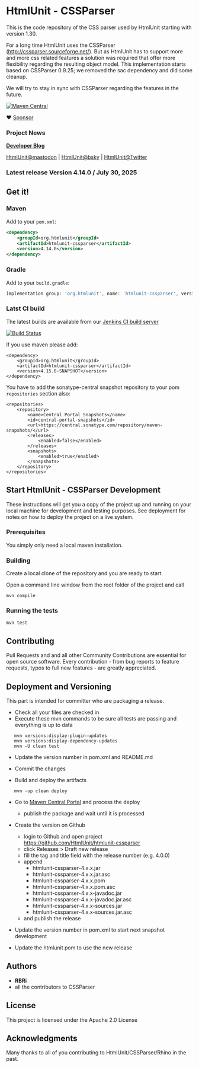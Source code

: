 # HtmlUnit - CSSParser

This is the code repository of the CSS parser used by HtmlUnit starting with version 1.30.

For a long time HtmlUnit uses the CSSParser (http://cssparser.sourceforge.net/). But as HtmlUnit has to support more
and more css related features a solution was required that offer more flexibility regarding the resulting object model.
This implementation starts based on CSSParser 0.9.25; we removed the sac dependency and did some cleanup.

We will try to stay in sync with CSSParser regarding the features in the future.

[![Maven Central](https://maven-badges.herokuapp.com/maven-central/org.htmlunit/htmlunit-cssparser/badge.svg)](https://maven-badges.herokuapp.com/maven-central/org.htmlunit/htmlunit-cssparser)

:heart: [Sponsor](https://github.com/sponsors/rbri)

### Project News

**[Developer Blog](https://htmlunit.github.io/htmlunit-blog/)**

[HtmlUnit@mastodon](https://fosstodon.org/@HtmlUnit) | [HtmlUnit@bsky](https://bsky.app/profile/htmlunit.bsky.social) | [HtmlUnit@Twitter](https://twitter.com/HtmlUnit)

### Latest release Version 4.14.0 / July 30, 2025

## Get it!

### Maven

Add to your `pom.xml`:

```xml
<dependency>
    <groupId>org.htmlunit</groupId>
    <artifactId>htmlunit-cssparser</artifactId>
    <version>4.14.0</version>
</dependency>
```

### Gradle

Add to your `build.gradle`:

```groovy
implementation group: 'org.htmlunit', name: 'htmlunit-cssparser', version: '4.14.0'
```



### Latst CI build
The latest builds are available from our
[Jenkins CI build server](https://jenkins.wetator.org/job/HtmlUnit%20-%20CSS%20Parser/ "HtmlUnit - CSS Parser CI")

[![Build Status](https://jenkins.wetator.org/buildStatus/icon?job=HtmlUnit+-+CSS+Parser)](https://jenkins.wetator.org/job/HtmlUnit%20-%20CSS%20Parser/)

If you use maven please add:

    <dependency>
        <groupId>org.htmlunit</groupId>
        <artifactId>htmlunit-cssparser</artifactId>
        <version>4.15.0-SNAPSHOT</version>
    </dependency>

You have to add the sonatype-central snapshot repository to your pom `repositories` section also:

    <repositories>
        <repository>
            <name>Central Portal Snapshots</name>
            <id>central-portal-snapshots</id>
            <url>https://central.sonatype.com/repository/maven-snapshots/</url>
            <releases>
                <enabled>false</enabled>
            </releases>
            <snapshots>
                <enabled>true</enabled>
            </snapshots>
        </repository>
    </repositories>


## Start HtmlUnit - CSSParser Development

These instructions will get you a copy of the project up and running on your local machine for development and testing purposes. See deployment for notes on how to deploy the project on a live system.

### Prerequisites

You simply only need a local maven installation.


### Building

Create a local clone of the repository and you are ready to start.

Open a command line window from the root folder of the project and call

```
mvn compile
```

### Running the tests

```
mvn test
```

## Contributing

Pull Requests and and all other Community Contributions are essential for open source software.
Every contribution - from bug reports to feature requests, typos to full new features - are greatly appreciated.

## Deployment and Versioning

This part is intended for committer who are packaging a release.

* Check all your files are checked in
* Execute these mvn commands to be sure all tests are passing and everything is up to data

```
   mvn versions:display-plugin-updates
   mvn versions:display-dependency-updates
   mvn -U clean test
```

* Update the version number in pom.xml and README.md
* Commit the changes


* Build and deploy the artifacts 

```
   mvn -up clean deploy
```

* Go to [Maven Central Portal](https://central.sonatype.com/) and process the deploy
  - publish the package and wait until it is processed

* Create the version on Github
    * login to Github and open project https://github.com/HtmlUnit/htmlunit-cssparser
    * click Releases > Draft new release
    * fill the tag and title field with the release number (e.g. 4.0.0)
    * append 
        * htmlunit-cssparser-4.x.x.jar
        * htmlunit-cssparser-4.x.x.jar.asc 
        * htmlunit-cssparser-4.x.x.pom
        * htmlunit-cssparser-4.x.x.pom.asc 
        * htmlunit-cssparser-4.x.x-javadoc.jar
        * htmlunit-cssparser-4.x.x-javadoc.jar.asc
        * htmlunit-cssparser-4.x.x-sources.jar
        * htmlunit-cssparser-4.x.x-sources.jar.asc
    * and publish the release 

* Update the version number in pom.xml to start next snapshot development
* Update the htmlunit pom to use the new release

## Authors

* **RBRi**
* all the contributors to CSSParser

## License

This project is licensed under the Apache 2.0 License

## Acknowledgments

Many thanks to all of you contributing to HtmlUnit/CSSParser/Rhino in the past.
